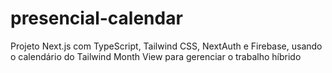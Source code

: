 # presencial-calendar
 Projeto Next.js com TypeScript, Tailwind CSS, NextAuth e Firebase, usando o calendário do Tailwind Month View para gerenciar o trabalho híbrido
